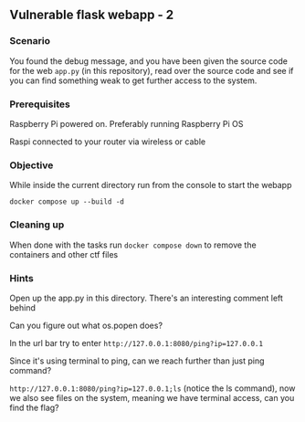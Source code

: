 ## Vulnerable flask webapp - 2

### Scenario 

You found the debug message, and you have been given the source code for the web `app.py` (in this repository), read over the source code and see if you can find something weak to get further access to the system.

### Prerequisites

Raspberry Pi powered on. Preferably running Raspberry Pi OS

Raspi connected to your router via wireless or cable

### Objective

While inside the current directory run from the console to start the webapp

`docker compose up --build -d`

### Cleaning up

When done with the tasks run `docker compose down` to remove the containers and other ctf files

### **Hints**

Open up the app.py in this directory. There's an interesting comment left behind

Can you figure out what os.popen does?

In the url bar try to enter `http://127.0.0.1:8080/ping?ip=127.0.0.1`

Since it's using terminal to ping, can we reach further than just ping command?

`http://127.0.0.1:8080/ping?ip=127.0.0.1;ls` (notice the ls command), now we also see files on the system, meaning we have terminal access, can you find the flag?

